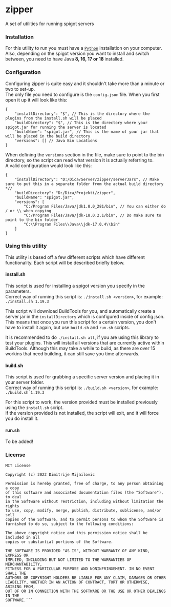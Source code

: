 # zipper
A set of utilities for running spigot servers 

### Installation
For this utility to run you must have a [``Python``](https://www.python.org/downloads/) installation on your computer. <br>
Also, depending on the spigot version you want to install and switch between, you need to have Java <b>8, 16, 17 or 18 </b>installed.

### Configuration
Configuring zipper is quite easy and it shouldn't take more than a minute or two to set-up. <br>
The only file you need to configure is the `config.json` file. When you first open it up it will look like this:

```json5
{
	"installDirectory": "$", // This is the directory where the plugins from the install.sh will be placed 
	"buildDirectory": "$", // This is the directory where your spigot.jar for running the server is located
	"buildName": "spigot.jar", // This is the name of your jar that will be placed in the build directory
	"versions": [] // Java Bin Locations 
}
```

When defining the ``versions`` section in the file, make sure to point to the bin directory, so the script can read 
what version it is actually referring to. <br>
A valid configuration would look like this:

```json5
{
	"installDirectory": "D:/Dica/Server/zipper/serverJars", // Make sure to put this in a separate folder from the actual build directory *//
	"buildDirectory": "D:/Dica/Projekti/zipper",
	"buildName": "spigot.jar",
	"versions": [
		"C:/Program Files/Java/jdk1.8.0_281/bin", // You can either do / or \\ when copying
		"C:/Program Files/Java/jdk-18.0.2.1/bin", // Do make sure to point to the bin folder
		"C:\\Program Files\\Java\\jdk-17.0.4\\bin"
	]
}
```

### Using this utility
This utility is based off a few different scripts which have different functionality. Each script will be described briefly below.

#### install.sh
This script is used for installing a spigot version you specify in the parameters. <br>
Correct way of running this script is: ``./install.sh <version>``, for example: ``./install.sh 1.19.3``

This script will download BuildTools for you, and automatically create a server jar in the ``installDirectory`` which is configured inside of config.json.
This means that once you run this script for a certain version, you don't have to install it again, but use ``build.sh`` and ``run.sh`` scripts.

It is recommended to do ``./install.sh all``, if you are using this library to test your plugins. This will install all versions that are currently active within BuildTools. Although this may take a while to build,
as there are over 15 workins that need building, it can still save you time afterwards.

#### build.sh
This script is used for grabbing a specific server version and placing it in your server folder. <br>
Correct way of running this script is: ``./build.sh <version>``, for example: ``./build.sh 1.19.3``

For this script to work, the version provided must be installed previously using the ``install.sh`` script. <br>
If the version provided is not installed, the script will exit, and it will force you do install it.

#### run.sh
To be added!


### License
```
MIT License

Copyright (c) 2022 Dimitrije Mijailovic

Permission is hereby granted, free of charge, to any person obtaining a copy
of this software and associated documentation files (the "Software"), to deal
in the Software without restriction, including without limitation the rights
to use, copy, modify, merge, publish, distribute, sublicense, and/or sell
copies of the Software, and to permit persons to whom the Software is
furnished to do so, subject to the following conditions:

The above copyright notice and this permission notice shall be included in all
copies or substantial portions of the Software.

THE SOFTWARE IS PROVIDED "AS IS", WITHOUT WARRANTY OF ANY KIND, EXPRESS OR
IMPLIED, INCLUDING BUT NOT LIMITED TO THE WARRANTIES OF MERCHANTABILITY,
FITNESS FOR A PARTICULAR PURPOSE AND NONINFRINGEMENT. IN NO EVENT SHALL THE
AUTHORS OR COPYRIGHT HOLDERS BE LIABLE FOR ANY CLAIM, DAMAGES OR OTHER
LIABILITY, WHETHER IN AN ACTION OF CONTRACT, TORT OR OTHERWISE, ARISING FROM,
OUT OF OR IN CONNECTION WITH THE SOFTWARE OR THE USE OR OTHER DEALINGS IN THE
SOFTWARE.```
